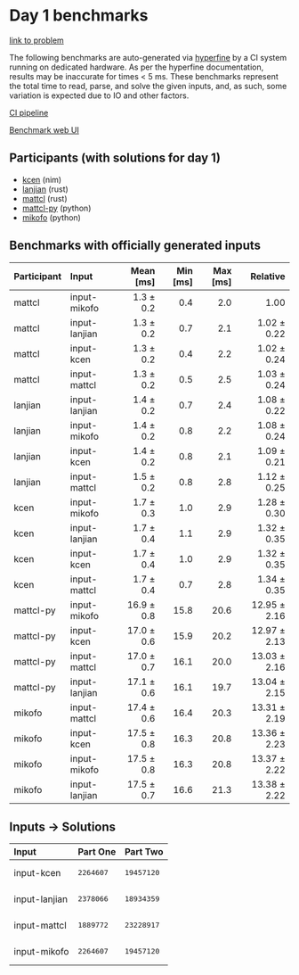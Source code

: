 # Day 1 benchmarks

[link to problem](https://adventofcode.com/2024/day/1)

The following benchmarks are auto-generated via
[hyperfine](https://github.com/sharkdp/hyperfine) by a CI system running on
dedicated hardware. As per the hyperfine documentation, results may be
inaccurate for times < 5 ms. These benchmarks represent the total time to read,
parse, and solve the given inputs, and, as such, some variation is expected due
to IO and other factors.

[CI pipeline](http://ci.papercode.net:8080/teams/main/pipelines/aoc2024)

[Benchmark web UI](https://aoc.ancalagon.black)


## Participants (with solutions for day 1)

- [kcen](https://github.com/kcen/aoc2024) (nim)
- [lanjian](https://github.com/lanjian/aoc-2024) (rust)
- [mattcl](https://github.com/mattcl/aoc2024) (rust)
- [mattcl-py](https://github.com/mattcl/aoc2024-py) (python)
- [mikofo](https://github.com/mikofo/aoc2024) (python)


## Benchmarks with officially generated inputs

| Participant | Input | Mean [ms] | Min [ms] | Max [ms] | Relative |
|:---|:---|---:|---:|---:|---:|
| mattcl | input-mikofo | 1.3 ± 0.2 | 0.4 | 2.0 | 1.00 |
| mattcl | input-lanjian | 1.3 ± 0.2 | 0.7 | 2.1 | 1.02 ± 0.22 |
| mattcl | input-kcen | 1.3 ± 0.2 | 0.4 | 2.2 | 1.02 ± 0.24 |
| mattcl | input-mattcl | 1.3 ± 0.2 | 0.5 | 2.5 | 1.03 ± 0.24 |
| lanjian | input-lanjian | 1.4 ± 0.2 | 0.7 | 2.4 | 1.08 ± 0.22 |
| lanjian | input-mikofo | 1.4 ± 0.2 | 0.8 | 2.2 | 1.08 ± 0.24 |
| lanjian | input-kcen | 1.4 ± 0.2 | 0.8 | 2.1 | 1.09 ± 0.21 |
| lanjian | input-mattcl | 1.5 ± 0.2 | 0.8 | 2.8 | 1.12 ± 0.25 |
| kcen | input-mikofo | 1.7 ± 0.3 | 1.0 | 2.9 | 1.28 ± 0.30 |
| kcen | input-lanjian | 1.7 ± 0.4 | 1.1 | 2.9 | 1.32 ± 0.35 |
| kcen | input-kcen | 1.7 ± 0.4 | 1.0 | 2.9 | 1.32 ± 0.35 |
| kcen | input-mattcl | 1.7 ± 0.4 | 0.7 | 2.8 | 1.34 ± 0.35 |
| mattcl-py | input-mikofo | 16.9 ± 0.8 | 15.8 | 20.6 | 12.95 ± 2.16 |
| mattcl-py | input-kcen | 17.0 ± 0.6 | 15.9 | 20.2 | 12.97 ± 2.13 |
| mattcl-py | input-mattcl | 17.0 ± 0.7 | 16.1 | 20.0 | 13.03 ± 2.16 |
| mattcl-py | input-lanjian | 17.1 ± 0.6 | 16.1 | 19.7 | 13.04 ± 2.15 |
| mikofo | input-mattcl | 17.4 ± 0.6 | 16.4 | 20.3 | 13.31 ± 2.19 |
| mikofo | input-kcen | 17.5 ± 0.8 | 16.3 | 20.8 | 13.36 ± 2.23 |
| mikofo | input-mikofo | 17.5 ± 0.8 | 16.3 | 20.8 | 13.37 ± 2.22 |
| mikofo | input-lanjian | 17.5 ± 0.7 | 16.6 | 21.3 | 13.38 ± 2.22 |


## Inputs -> Solutions

| Input | Part One | Part Two |
|:---|:---|:---|
|input-kcen|<pre>2264607</pre>|<pre>19457120</pre>|
|input-lanjian|<pre>2378066</pre>|<pre>18934359</pre>|
|input-mattcl|<pre>1889772</pre>|<pre>23228917</pre>|
|input-mikofo|<pre>2264607</pre>|<pre>19457120</pre>|